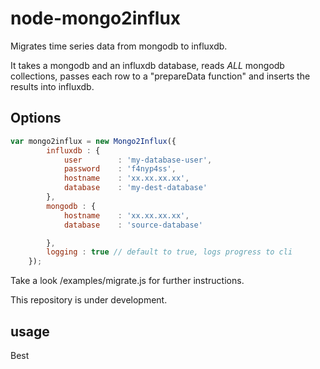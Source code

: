 node-mongo2influx
=================

Migrates time series data from mongodb to influxdb.

It takes a mongodb and an influxdb database, reads *ALL* mongodb collections, passes each row to a "prepareData function"
and inserts the results into influxdb.


## Options

```js
var mongo2influx = new Mongo2Influx({
        influxdb : {
            user        : 'my-database-user',
            password    : 'f4nyp4ss',
            hostname    : 'xx.xx.xx.xx',
            database    : 'my-dest-database'
        },
        mongodb : {
            hostname    : 'xx.xx.xx.xx',
            database    : 'source-database'

        },
        logging : true // default to true, logs progress to cli
    });


```

Take a look /examples/migrate.js for further instructions.


This repository is under development.


## usage

Best
